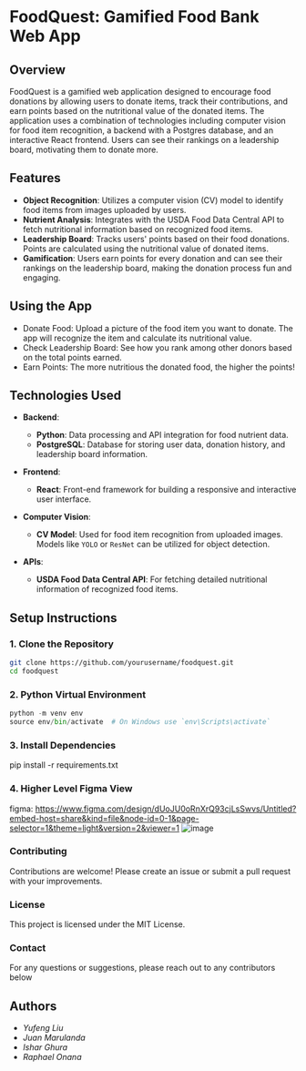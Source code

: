 # FoodQuest: Gamified Food Bank Web App

## Overview

FoodQuest is a gamified web application designed to encourage food donations by allowing users to donate items, track their contributions, and earn points based on the nutritional value of the donated items. The application uses a combination of technologies including computer vision for food item recognition, a backend with a Postgres database, and an interactive React frontend. Users can see their rankings on a leadership board, motivating them to donate more.

## Features

- **Object Recognition**: Utilizes a computer vision (CV) model to identify food items from images uploaded by users.
- **Nutrient Analysis**: Integrates with the USDA Food Data Central API to fetch nutritional information based on recognized food items.
- **Leadership Board**: Tracks users' points based on their food donations. Points are calculated using the nutritional value of donated items.
- **Gamification**: Users earn points for every donation and can see their rankings on the leadership board, making the donation process fun and engaging.


## Using the App
- Donate Food: Upload a picture of the food item you want to donate. The app will recognize the item and calculate its nutritional value.
- Check Leadership Board: See how you rank among other donors based on the total points earned.
- Earn Points: The more nutritious the donated food, the higher the points!

## Technologies Used

- **Backend**:
  - **Python**: Data processing and API integration for food nutrient data.
  - **PostgreSQL**: Database for storing user data, donation history, and leadership board information.

- **Frontend**:
  - **React**: Front-end framework for building a responsive and interactive user interface.

- **Computer Vision**:
  - **CV Model**: Used for food item recognition from uploaded images. Models like `YOLO` or `ResNet` can be utilized for object detection.

- **APIs**:
  - **USDA Food Data Central API**: For fetching detailed nutritional information of recognized food items.

## Setup Instructions

### 1. Clone the Repository

```bash
git clone https://github.com/yourusername/foodquest.git
cd foodquest
```

### 2. Python Virtual Environment
```python
python -m venv env
source env/bin/activate  # On Windows use `env\Scripts\activate`
```

### 3. Install Dependencies
pip install -r requirements.txt

### 4. Higher Level Figma View
figma: https://www.figma.com/design/dUoJU0oRnXrQ93cjLsSwvs/Untitled?embed-host=share&kind=file&node-id=0-1&page-selector=1&theme=light&version=2&viewer=1
![image](https://github.com/user-attachments/assets/6d619d10-159f-4257-9ae6-7b7ff851550e)


### Contributing
Contributions are welcome! Please create an issue or submit a pull request with your improvements.

### License
This project is licensed under the MIT License.

### Contact
For any questions or suggestions, please reach out to any contributors below

## Authors
- *Yufeng Liu*
- *Juan Marulanda*
- *Ishar Ghura*
- *Raphael Onana*
